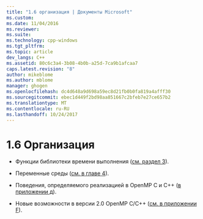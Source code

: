 ```yaml
---
title: "1.6 организация | Документы Microsoft"
ms.custom: 
ms.date: 11/04/2016
ms.reviewer: 
ms.suite: 
ms.technology: cpp-windows
ms.tgt_pltfrm: 
ms.topic: article
dev_langs: C++
ms.assetid: 80c6c3a4-3b08-4b0b-a25d-7ca9b1afcaa7
caps.latest.revision: "8"
author: mikeblome
ms.author: mblome
manager: ghogen
ms.openlocfilehash: dc4d648a9d698a59ec8d21fb0b0fa819a4afff30
ms.sourcegitcommit: ebec1d449f2bd98aa851667c2bfeb7e27ce657b2
ms.translationtype: MT
ms.contentlocale: ru-RU
ms.lasthandoff: 10/24/2017
---
```

# <a name="16-organization"></a>1.6 Организация
-   Функции библиотеки времени выполнения ([см. раздел 3](../../parallel/openmp/3-run-time-library-functions.md)).  
  
-   Переменные среды ([см. в главе 4](../../parallel/openmp/4-environment-variables.md)).  
  
-   Поведения, определяемого реализацией в OpenMP C и C++ ([в приложении д](../../parallel/openmp/e-implementation-defined-behaviors-in-openmp-c-cpp.md)).  
  
-   Новые возможности в версии 2.0 OpenMP C/C++ ([см. в приложении F](../../parallel/openmp/f-new-features-and-clarifications-in-version-2-0.md)).